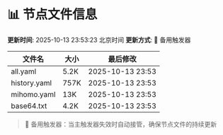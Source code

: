 # 📊 节点文件信息

**更新时间**: 2025-10-13 23:53:23 北京时间
**更新方式**: 🔄 备用触发器

| 文件名 | 大小 | 最后修改 |
|--------|------|----------|
| all.yaml | 5.2K | 2025-10-13 23:53 |
| history.yaml | 757K | 2025-10-13 23:53 |
| mihomo.yaml | 13K | 2025-10-13 23:53 |
| base64.txt | 4.2K | 2025-10-13 23:53 |

> 🔄 备用触发器：当主触发器失效时自动接管，确保节点文件的持续更新
